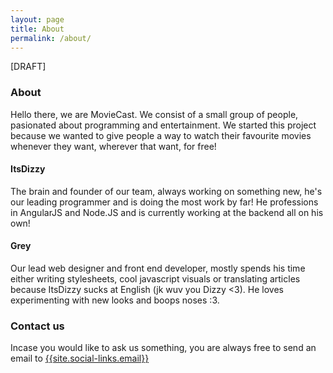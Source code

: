 ```yaml
---
layout: page
title: About
permalink: /about/
---
```


[DRAFT]

### About

Hello there, we are MovieCast.
We consist of a small group of people, pasionated about programming and entertainment. We started this project because we wanted to give people a way to watch their favourite movies whenever they want, wherever that want, for free!

#### ItsDizzy
The brain and founder of our team, always working on something new, he's our leading programmer and is doing the most work by far!
He professions in AngularJS and Node.JS and is currently working at the backend all on his own!

#### Grey
Our lead web designer and front end developer, mostly spends his time either writing stylesheets, cool javascript visuals or translating articles because ItsDizzy sucks at English (jk wuv you Dizzy <3).
He loves experimenting  with new looks and boops noses :3.


### Contact us

Incase you would like to ask us something, you are always free to send an email to [{{site.social-links.email}}](mailto:{{site.social-links.email}})
